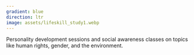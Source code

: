 ```yaml
---
gradient: blue
direction: ltr
image: assets/lifeskill_study1.webp
---
```

Personality development sessions and social awareness classes on topics like human rights, gender, and the environment.